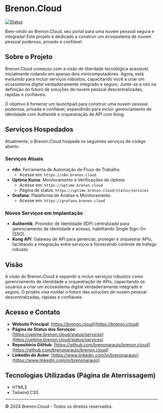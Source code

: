 # Brenon.Cloud

[![Status](https://img.shields.io/website?down_message=offline&label=Status&up_message=online&url=https%3A%2F%2Fuptime.brenon.cloud%2Fstatus%2Fservices)](https://uptime.brenon.cloud/status/services)

Bem-vindo ao Brenon.Cloud, seu portal para uma nuvem pessoal segura e integrada! Este projeto é dedicado a construir um ecossistema de nuvem pessoal poderoso, privado e confiável.

## Sobre o Projeto

Brenon.Cloud começou com a visão de liberdade tecnológica acessível, inicialmente rodando em apenas dois minicomputadores. Agora, está evoluindo para incluir serviços robustos, capacitando você a criar um ecossistema digital verdadeiramente integrado e seguro. Junte-se a nós na definição do futuro de soluções de nuvem pessoal descentralizadas, rápidas e confiáveis.

O objetivo é fornecer um launchpad para construir uma nuvem pessoal poderosa, privada e confiável, expandindo para incluir gerenciamento de identidade com Authentik e orquestração de API com Kong.

## Serviços Hospedados

Atualmente, o Brenon.Cloud hospeda os seguintes serviços de código aberto:

### Serviços Atuais
* **n8n**: Ferramenta de Automação de Fluxo de Trabalho.
    * Acesse em: `https://n8n.brenon.cloud`
* **Uptime Kuma**: Monitoramento e Verificações de Uptime.
    * Acesse em: `https://uptime.brenon.cloud`
    * Página de status: `https://uptime.brenon.cloud/status/services`
* **Grafana**: Plataforma de Análise e Monitoramento.
    * Acesse em: `https://grafana.brenon.cloud`

### Novos Serviços em Implantação
* **Authentik**: Provedor de Identidade (IDP) centralizado para gerenciamento de identidade e acesso, habilitando Single Sign-On (SSO).
* **Kong API**: Gateway de API para gerenciar, proteger e orquestrar APIs, facilitando a integração entre serviços e fornecendo controle de tráfego robusto.

## Visão

A visão do Brenon.Cloud é expandir e incluir serviços robustos como gerenciamento de identidade e orquestração de APIs, capacitando os usuários a criar um ecossistema digital verdadeiramente integrado e seguro. O projeto visa moldar o futuro das soluções de nuvem pessoal descentralizadas, rápidas e confiáveis.

## Acesso e Contato

* **Website Principal**: [https://brenon.cloud](https://brenon.cloud)
* **Página de Status dos Serviços**: [https://uptime.brenon.cloud/status/services](https://uptime.brenon.cloud/status/services)
* **Repositório GitHub**: [https://github.com/brenonaraujo/brenon.cloud](https://github.com/brenonaraujo/brenon.cloud)
* **LinkedIn do Autor**: [https://www.linkedin.com/in/brenonaraujo](https://www.linkedin.com/in/brenonaraujo)

## Tecnologias Utilizadas (Página de Aterrissagem)

* HTML5
* Tailwind CSS

---

&copy; 2024 Brenon.Cloud - Todos os direitos reservados.

